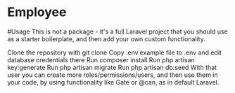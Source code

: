 # Employee
#Usage
This is not a package - it's a full Laravel project that you should use as a starter boilerplate, and then add your own custom functionality.

Clone the repository with git clone
Copy .env.example file to .env and edit database credentials there
Run composer install
Run php artisan key:generate
Run php artisan migrate
Run php artisan db:seed
With that user you can create more roles/permissions/users, and then use them in your code, by using functionality like Gate or @can, as in default Laravel.
